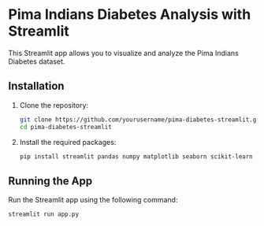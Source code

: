 # Pima Indians Diabetes Analysis with Streamlit

This Streamlit app allows you to visualize and analyze the Pima Indians Diabetes dataset.

## Installation

1. Clone the repository:
    ```bash
    git clone https://github.com/yourusername/pima-diabetes-streamlit.git
    cd pima-diabetes-streamlit
    ```

2. Install the required packages:
    ```bash
    pip install streamlit pandas numpy matplotlib seaborn scikit-learn
    ```

## Running the App

Run the Streamlit app using the following command:
```bash
streamlit run app.py
